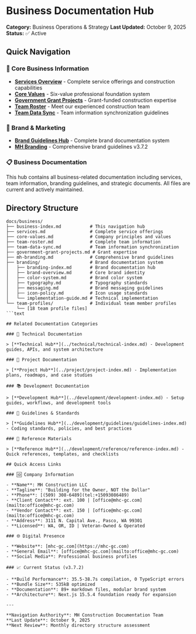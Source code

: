 # Business Documentation Hub

**Category:** Business Operations & Strategy
**Last Updated:** October 9, 2025
**Status:** ✅ Active

## Quick Navigation

### 🏢 Core Business Information

- [**Services Overview**](./services.md) - Complete service offerings and construction capabilities
- [**Core Values**](./core-values.md) - Six-value professional foundation system
- [**Government Grant Projects**](./government-grant-projects.md) - Grant-funded construction expertise
- [**Team Roster**](./team-roster.md) - Meet our experienced construction team
- [**Team Data Sync**](./TEAM_DATA_SYNC.md) - Team information synchronization guidelines

### 🎨 Brand & Marketing

- [**Brand Guidelines Hub**](./branding/branding-index.md) - Complete brand documentation system
- [**MH Branding**](./mh-branding.md) - Comprehensive brand guidelines v3.7.2

### 📋 Business Documentation

This hub contains all business-related documentation including services, team
information, branding guidelines, and strategic documents. All files are current
and actively maintained.

## Directory Structure

````text
docs/business/
├── business-index.md           # This navigation hub
├── services.md                 # Complete service offerings
├── core-values.md              # Company principles and values
├── team-roster.md              # Complete team information
├── team-data-sync.md           # Team information synchronization
├── government-grant-projects.md # Grant expertise
├── mh-branding.md              # Comprehensive brand guidelines
├── branding/                   # Brand documentation system
│   ├── branding-index.md       # Brand documentation hub
│   ├── brand-overview.md       # Core brand identity
│   ├── color-system.md         # Brand color system
│   ├── typography.md           # Typography standards
│   ├── messaging.md            # Brand messaging guidelines
│   ├── icon-policy.md          # Icon usage standards
│   └── implementation-guide.md # Technical implementation
└── team-profiles/              # Individual team member profiles
    └── [18 team profile files]
```text

## Related Documentation Categories

### 🔧 Technical Documentation

> [**Technical Hub**](../technical/technical-index.md) - Development guides, APIs, and system architecture

### 📝 Project Documentation

> [**Project Hub**](../project/project-index.md) - Implementation plans, roadmaps, and case studies

### 📚 Development Documentation

> [**Development Hub**](../development/development-index.md) - Setup guides, workflows, and development tools

### 📖 Guidelines & Standards

> [**Guidelines Hub**](../development/guidelines/guidelines-index.md) - Coding standards, policies, and best practices

### 📑 Reference Materials

> [**Reference Hub**](../development/reference/reference-index.md) - Quick references, templates, and checklists

## Quick Access Links

### 🆔 Company Information

- **Name**: MH Construction LLC
- **Tagline**: "Building for the Owner, NOT the Dollar"
- **Phone**: [(509) 308-6489](tel:+15093086489)
- **Client Contact**: ext. 100 | [office@mhc-gc.com](mailto:office@mhc-gc.com)
- **Vendor Contact**: ext. 150 | [office@mhc-gc.com](mailto:office@mhc-gc.com)
- **Address**: 3111 N. Capital Ave., Pasco, WA 99301
- **Licensed**: WA, OR, ID | Veteran-Owned & Operated

### 🌐 Digital Presence

- **Website**: [mhc-gc.com](https://mhc-gc.com)
- **General Email**: [office@mhc-gc.com](mailto:office@mhc-gc.com)
- **Social Media**: Professional business profiles

### 📈 Current Status (v3.7.2)

- **Build Performance**: 35.5-38.7s compilation, 0 TypeScript errors
- **Bundle Size**: 535kB optimized
- **Documentation**: 89+ markdown files, modular brand system
- **Architecture**: Next.js 15.5.4 foundation ready for expansion

---

**Navigation Authority**: MH Construction Documentation Team
**Last Update**: October 9, 2025
**Next Review**: Monthly directory structure assessment
````
